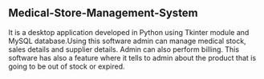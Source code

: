 ## Medical-Store-Management-System
It is a desktop application developed in Python using Tkinter module and MySQL database.Using this software admin can manage medical stock, sales details and supplier details. Admin can also perform billing. This software has also a feature where it tells to admin about the product that is going to be out of stock or expired.
